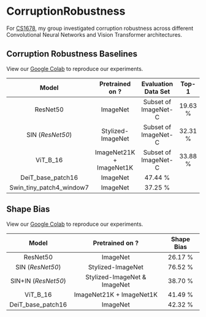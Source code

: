 # CorruptionRobustness
For [CS1678](https://people.cs.pitt.edu/~kovashka/cs1678_sp21/), my group investigated corruption robustness across different Convolutional Neural Networks and Vision Transformer architectures. 

## Corruption Robustness Baselines

View our [Google Colab]() to reproduce our experiments.

| Model | Pretrained on ? | Evaluation Data Set | Top-1 | 
| :---: | :-----------------: | :-----------------: | :---: |
| ResNet50 | ImageNet | Subset of ImageNet-C | 19.63 % |
| SIN (_ResNet50_) | Stylized-ImageNet | Subset of ImageNet-C | 32.31 % |
| ViT_B_16 | ImageNet21K + ImageNet1K | Subset of ImageNet-C | 33.88 % |
| DeiT_base_patch16 | ImageNet | 47.44 % |
| Swin_tiny_patch4_window7 | ImageNet | 37.25 % |

## Shape Bias

View our [Google Colab](https://colab.research.google.com/drive/1gu8XQjtA4lLEF69bT226_eO_67_nIGTu?usp=sharing) to reproduce our experiments. 

| Model | Pretrained on ? | Shape Bias |
|:---:  | :---: | :---: |
| ResNet50 | ImageNet | 26.17 % |
| SIN (_ResNet50_) | Stylized-ImageNet | 76.52 % |
| SIN+IN (_ResNet50_) | Stylized-ImageNet & ImageNet | 38.70 % |
| ViT_B_16 | ImageNet21K + ImageNet1K | 41.49 % |
| DeiT_base_patch16 | ImageNet | 42.32 % |
